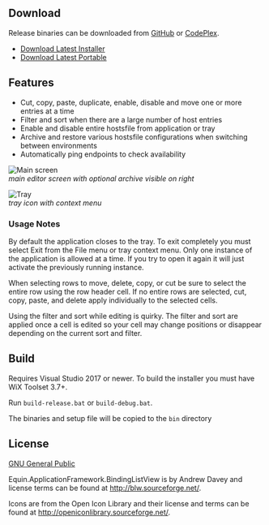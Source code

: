 ## Download

Release binaries can be downloaded from [GitHub](https://github.com/scottlerch/HostsFileEditor/releases) or [CodePlex](https://hostsfileeditor.codeplex.com/).
 * [Download Latest Installer](https://github.com/scottlerch/HostsFileEditor/releases/download/v1.2.0/HostsFileEditorSetup-1.2.0.msi)
 * [Download Latest Portable](https://github.com/scottlerch/HostsFileEditor/releases/download/v1.2.0/HostsFileEditor-1.2.0.zip)

## Features
 * Cut, copy, paste, duplicate, enable, disable and move one or more entries at a time
 * Filter and sort when there are a large number of host entries
 * Enable and disable entire hostsfile from application or tray
 * Archive and restore various hostsfile configurations when switching between environments
 * Automatically ping endpoints to check availability

![Main screen](https://cloud.githubusercontent.com/assets/1789883/24075121/a68ddcc8-0bd2-11e7-9eed-c53d02a08930.png)  
*main editor screen with optional archive visible on right*

![Tray](https://cloud.githubusercontent.com/assets/1789883/24075122/a98c7628-0bd2-11e7-845d-0e52a5e2cc7d.png)  
*tray icon with context menu*

### Usage Notes

By default the application closes to the tray. To exit completely you must select Exit from the File menu or tray context menu. Only one instance of the application is allowed at a time. If you try to open it again it will just activate the previously running instance.

When selecting rows to move, delete, copy, or cut be sure to select the entire row using the row header cell. If no entire rows are selected, cut, copy, paste, and delete apply individually to the selected cells.

Using the filter and sort while editing is quirky. The filter and sort are applied once a cell is edited so your cell may change positions or disappear depending on the current sort and filter.

## Build

Requires Visual Studio 2017 or newer.  To build the installer you must have WiX Toolset 3.7+.

Run `build-release.bat` or `build-debug.bat`. 

The binaries and setup file will be copied to the `bin` directory

## License
 
[GNU General Public](https://www.gnu.org/licenses/)

Equin.ApplicationFramework.BindingListView is by Andrew Davey and license
terms can be found at
<http://blw.sourceforge.net/>.

Icons are from the Open Icon Library and their license and terms can be found at
<http://openiconlibrary.sourceforge.net/>.



